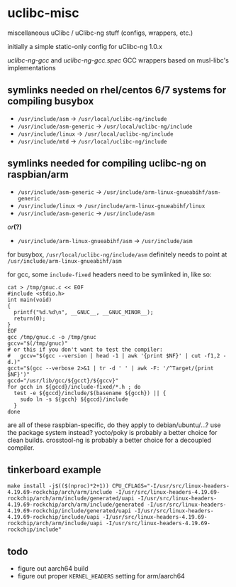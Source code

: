 # uclibc-misc
miscellaneous uClibc / uClibc-ng stuff (configs, wrappers, etc.)

initially a simple static-only config for uClibc-ng 1.0.x

_uclibc-ng-gcc_ and _uclibc-ng-gcc.spec_ GCC wrappers based on musl-libc's implementations

## symlinks needed on rhel/centos 6/7 systems for compiling busybox

- ```/usr/include/asm``` -> ```/usr/local/uclibc-ng/include```
- ```/usr/include/asm-generic``` -> ```/usr/local/uclibc-ng/include```
- ```/usr/include/linux``` -> ```/usr/local/uclibc-ng/include```
- ```/usr/include/mtd``` -> ```/usr/local/uclibc-ng/include```

## symlinks needed for compiling uclibc-ng on raspbian/arm

- ```/usr/include/asm-generic``` -> ```/usr/include/arm-linux-gnueabihf/asm-generic```
- ```/usr/include/linux``` -> ```/usr/include/arm-linux-gnueabihf/linux```
- ```/usr/include/asm-generic``` -> ```/usr/include/asm```

_or_**(?)**

- ```/usr/include/arm-linux-gnueabihf/asm``` -> ```/usr/include/asm```

for busybox, ```/usr/local/uclibc-ng/include/asm``` definitely needs to point at ```/usr/include/arm-linux-gnueabihf/asm```

for gcc, some ```include-fixed``` headers need to be symlinked in, like so:

```
cat > /tmp/gnuc.c << EOF
#include <stdio.h>
int main(void)
{
  printf("%d.%d\n", __GNUC__, __GNUC_MINOR__);
  return(0);
}
EOF
gcc /tmp/gnuc.c -o /tmp/gnuc
gccv="$(/tmp/gnuc)"
# or this if you don't want to test the compiler:
#   gccv="$(gcc --version | head -1 | awk '{print $NF}' | cut -f1,2 -d.)" 
gcct="$(gcc --verbose 2>&1 | tr -d ' ' | awk -F: '/^Target/{print $NF}')"
gccd="/usr/lib/gcc/${gcct}/${gccv}"
for gcch in ${gccd}/include-fixed/*.h ; do
  test -e ${gccd}/include/$(basename ${gcch}) || {
    sudo ln -s ${gcch} ${gccd}/include
  }
done
```

are all of these raspbian-specific, do they apply to debian/ubuntu/...?
use the package system instead?
yocto/poky is probably a better choice for clean builds.
crosstool-ng is probably a better choice for a decoupled compiler.

## tinkerboard example

```
make install -j$(($(nproc)*2+1)) CPU_CFLAGS="-I/usr/src/linux-headers-4.19.69-rockchip/arch/arm/include -I/usr/src/linux-headers-4.19.69-rockchip/arch/arm/include/generated/uapi -I/usr/src/linux-headers-4.19.69-rockchip/arch/arm/include/generated -I/usr/src/linux-headers-4.19.69-rockchip/include/generated/uapi -I/usr/src/linux-headers-4.19.69-rockchip/include/uapi -I/usr/src/linux-headers-4.19.69-rockchip/arch/arm/include/uapi -I/usr/src/linux-headers-4.19.69-rockchip/include"
```

## todo

- figure out aarch64 build
- figure out proper ```KERNEL_HEADERS``` setting for arm/aarch64
